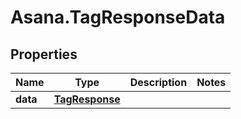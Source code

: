 # Asana.TagResponseData

## Properties
Name | Type | Description | Notes
------------ | ------------- | ------------- | -------------
**data** | [**TagResponse**](TagResponse.md) |  | 
